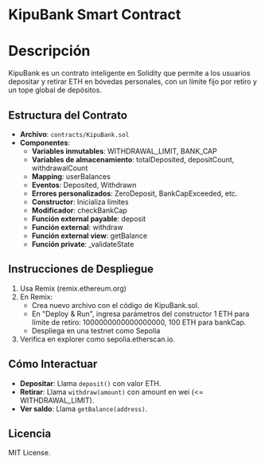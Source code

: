 # KipuBank Smart Contract

# Descripción
KipuBank es un contrato inteligente en Solidity que permite a los usuarios depositar y retirar ETH en bóvedas personales, con un límite fijo por retiro y un tope global de depósitos.

## Estructura del Contrato
- **Archivo**: `contracts/KipuBank.sol`
- **Componentes**:
  - **Variables inmutables**: WITHDRAWAL_LIMIT, BANK_CAP
  - **Variables de almacenamiento**: totalDeposited, depositCount, withdrawalCount
  - **Mapping**: userBalances
  - **Eventos**: Deposited, Withdrawn
  - **Errores personalizados**: ZeroDeposit, BankCapExceeded, etc.
  - **Constructor**: Inicializa límites
  - **Modificador**: checkBankCap
  - **Función external payable**: deposit
  - **Función external**: withdraw
  - **Función external view**: getBalance
  - **Función private**: _validateState

## Instrucciones de Despliegue
1. Usa Remix (remix.ethereum.org)
2. En Remix:
   - Crea nuevo archivo con el código de KipuBank.sol.
   - En "Deploy & Run", ingresa parámetros del constructor 1 ETH para límite de retiro: 1000000000000000000, 100 ETH para bankCap.
   - Despliega en una testnet como Sepolia
3. Verifica en explorer como sepolia.etherscan.io.

## Cómo Interactuar
- **Depositar**: Llama `deposit()` con valor ETH.
- **Retirar**: Llama `withdraw(amount)` con amount en wei (<= WITHDRAWAL_LIMIT).
- **Ver saldo**: Llama `getBalance(address)`.


## Licencia
MIT License.
